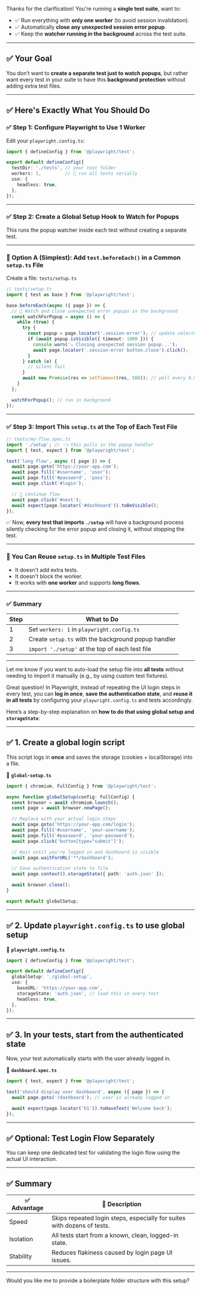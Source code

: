 Thanks for the clarification! You're running a **single test suite**, want to:

* ✅ Run everything with **only one worker** (to avoid session invalidation).
* ✅ Automatically **close any unexpected session error popup**.
* ✅ Keep the **watcher running in the background** across the test suite.

---

## ✅ Your Goal

You don’t want to **create a separate test just to watch popups**, but rather want every test in your suite to have this **background protection** without adding extra test files.

---

## ✅ Here's Exactly What You Should Do

### ✅ Step 1: Configure Playwright to Use **1 Worker**

Edit your `playwright.config.ts`:

```ts
import { defineConfig } from '@playwright/test';

export default defineConfig({
  testDir: './tests', // your test folder
  workers: 1,         // 🚨 run all tests serially
  use: {
    headless: true,
  },
});
```

---

### ✅ Step 2: Create a **Global Setup Hook** to Watch for Popups

This runs the popup watcher inside each test without creating a separate test.

---

### 🔧 Option A (Simplest): Add `test.beforeEach()` in a Common `setup.ts` File

Create a file: `tests/setup.ts`

```ts
// tests/setup.ts
import { test as base } from '@playwright/test';

base.beforeEach(async ({ page }) => {
  // 👀 Watch and close unexpected error popups in the background
  const watchForPopup = async () => {
    while (true) {
      try {
        const popup = page.locator('.session-error'); // update selector!
        if (await popup.isVisible({ timeout: 1000 })) {
          console.warn('⚠️ Closing unexpected session popup...');
          await page.locator('.session-error button.close').click();
        }
      } catch (e) {
        // silent fail
      }
      await new Promise(res => setTimeout(res, 500)); // poll every 0.5s
    }
  };

  watchForPopup(); // run in background
});
```

---

### ✅ Step 3: Import This `setup.ts` at the Top of Each Test File

```ts
// tests/my-flow.spec.ts
import './setup'; // 👈 this pulls in the popup handler
import { test, expect } from '@playwright/test';

test('long flow', async ({ page }) => {
  await page.goto('https://your-app.com');
  await page.fill('#username', 'user');
  await page.fill('#password', 'pass');
  await page.click('#login');

  // 🧪 continue flow
  await page.click('#next');
  await expect(page.locator('#dashboard')).toBeVisible();
});
```

✅ Now, **every test that imports `./setup`** will have a background process silently checking for the error popup and closing it, without stopping the test.

---

### 🧪 You Can Reuse `setup.ts` in Multiple Test Files

* It doesn't add extra tests.
* It doesn't block the worker.
* It works with **one worker** and supports **long flows**.

---

### ✅ Summary

| Step | What to Do                                          |
| ---- | --------------------------------------------------- |
| 1    | Set `workers: 1` in `playwright.config.ts`          |
| 2    | Create `setup.ts` with the background popup handler |
| 3    | `import './setup'` at the top of each test file     |

---

Let me know if you want to auto-load the setup file into **all tests** without needing to import it manually (e.g., by using custom test fixtures).






Great question! In Playwright, instead of repeating the UI login steps in every test, you can **log in once**, **save the authentication state**, and **reuse it in all tests** by configuring your `playwright.config.ts` and tests accordingly.

Here’s a step-by-step explanation on **how to do that using global setup and `storageState`**:

---

## ✅ 1. **Create a global login script**

This script logs in **once** and saves the storage (cookies + localStorage) into a file.

📄 **`global-setup.ts`**

```ts
import { chromium, FullConfig } from '@playwright/test';

async function globalSetup(config: FullConfig) {
  const browser = await chromium.launch();
  const page = await browser.newPage();

  // Replace with your actual login steps
  await page.goto('https://your-app.com/login');
  await page.fill('#username', 'your-username');
  await page.fill('#password', 'your-password');
  await page.click('button[type="submit"]');

  // Wait until you're logged in and dashboard is visible
  await page.waitForURL('**/dashboard');

  // Save authentication state to file
  await page.context().storageState({ path: 'auth.json' });

  await browser.close();
}

export default globalSetup;
```

---

## ✅ 2. **Update `playwright.config.ts` to use global setup**

📄 **`playwright.config.ts`**

```ts
import { defineConfig } from '@playwright/test';

export default defineConfig({
  globalSetup: './global-setup',
  use: {
    baseURL: 'https://your-app.com',
    storageState: 'auth.json', // load this in every test
    headless: true,
  },
});
```

---

## ✅ 3. **In your tests, start from the authenticated state**

Now, your test automatically starts with the user already logged in.

📄 **`dashboard.spec.ts`**

```ts
import { test, expect } from '@playwright/test';

test('should display user dashboard', async ({ page }) => {
  await page.goto('/dashboard'); // user is already logged in

  await expect(page.locator('h1')).toHaveText('Welcome back');
});
```

---

## ✅ Optional: Test Login Flow Separately

You can keep one dedicated test for validating the login flow using the actual UI interaction.

---

## ✅ Summary

| ✅ Advantage | 💬 Description                                                          |
| ----------- | ----------------------------------------------------------------------- |
| Speed       | Skips repeated login steps, especially for suites with dozens of tests. |
| Isolation   | All tests start from a known, clean, logged-in state.                   |
| Stability   | Reduces flakiness caused by login page UI issues.                       |

---

Would you like me to provide a boilerplate folder structure with this setup?
